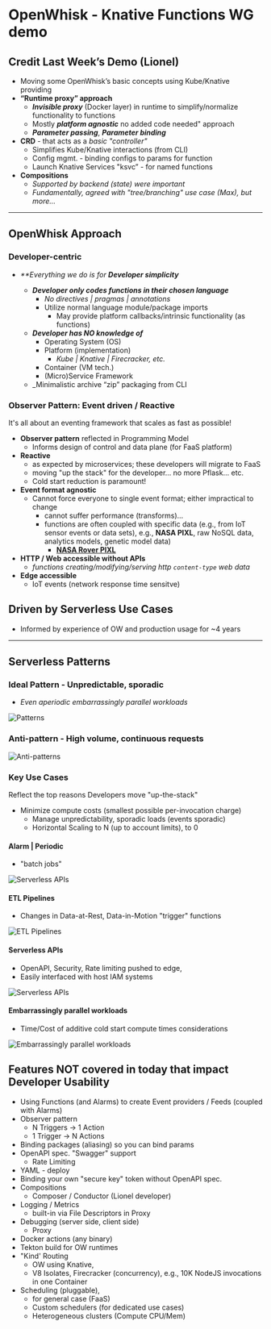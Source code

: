 <!--
#
# Licensed to the Apache Software Foundation (ASF) under one or more
# contributor license agreements.  See the NOTICE file distributed with
# this work for additional information regarding copyright ownership.
# The ASF licenses this file to You under the Apache License, Version 2.0
# (the "License"); you may not use this file except in compliance with
# the License.  You may obtain a copy of the License at
#
#     http://www.apache.org/licenses/LICENSE-2.0
#
# Unless required by applicable law or agreed to in writing, software
# distributed under the License is distributed on an "AS IS" BASIS,
# WITHOUT WARRANTIES OR CONDITIONS OF ANY KIND, either express or implied.
# See the License for the specific language governing permissions and
# limitations under the License.
#
-->

# OpenWhisk - Knative Functions WG demo


## Credit Last Week’s Demo (Lionel)

- Moving some OpenWhisk’s basic concepts using Kube/Knative providing
- **“Runtime proxy” approach**
    - _**Invisible proxy**_ (Docker layer) in runtime to simplify/normalize functionality to functions
    - Mostly _**platform agnostic**_ no added code needed" approach
    - _**Parameter passing**_, _**Parameter binding**_
- **CRD** - that acts as a _basic "controller"_
    - Simplifies Kube/Knative interactions (from CLI)
    - Config mgmt. - binding configs to params for function
    - Launch Knative Services "ksvc” - for named functions
- **Compositions**
    - _Supported by backend (state) were important_
    - _Fundamentally, agreed with "tree/branching" use case (Max), but more…_

---

## OpenWhisk Approach

### Developer-centric

- _**Everything we do is for **Developer simplicity**_

  - _**Developer only codes functions in their chosen language**_
     - _No directives | pragmas | annotations_
     - Utilize normal language module/package imports
        - May provide platform callbacks/intrinsic functionality (as functions)
  - _**Developer has NO knowledge of**_
     - Operating System (OS)
     - Platform (implementation)
        - _Kube | Knative | Firecracker, etc._
     - Container (VM tech.)
     - (Micro)Service Framework
  - _Minimalistic archive “zip” packaging from CLI

### Observer Pattern: Event driven / Reactive

It's all about an eventing framework that scales as fast as possible!

   - **Observer pattern** reflected in Programming Model
      - Informs design of control and data plane (for FaaS platform)
   - **Reactive**
      - as expected by microservices; these developers will migrate to FaaS
      - moving "up the stack" for the developer... no more Pflask... etc.
      - Cold start reduction is paramount!
   - **Event format agnostic**
      - Cannot force everyone to single event format; either impractical to change
        - cannot suffer performance (transforms)...
        - functions are often coupled with specific data (e.g., from IoT sensor events or data sets), e.g.,
        **NASA PIXL**, raw NoSQL data, analytics models, genetic model data)
            - **[NASA Rover PIXL](https://mars.nasa.gov/mars2020/spacecraft/instruments/pixl/)**
   - **HTTP / Web accessible without APIs**
        - _functions creating/modifying/serving http `content-type` web data_
   - **Edge accessible**
      - IoT events (network response time sensitve)

## Driven by Serverless Use Cases

   - Informed by experience of OW and production usage for ~4 years

---

## Serverless Patterns

### Ideal Pattern - Unpredictable, sporadic

- _Even aperiodic embarrassingly parallel workloads_

![Patterns](images/serverless-usage-graph-pattern.png)

### Anti-pattern - High volume, continuous requests

![Anti-patterns](images/serverless-usage-graph-antipattern.png)

### Key Use Cases

Reflect the top reasons Developers move "up-the-stack"

- Minimize compute costs (smallest possible per-invocation charge)
  - Manage unpredictability, sporadic loads (events sporadic)
  - Horizontal Scaling to N (up to account limits), to 0

#### Alarm | Periodic

  - "batch jobs"

  ![Serverless APIs](images/serverless-use-case-periodic.png)

#### ETL Pipelines

  - Changes in Data-at-Rest, Data-in-Motion "trigger" functions

  ![ETL Pipelines](images/serverless-use-case-etl-pipeline.png)

#### Serverless APIs

  - OpenAPI, Security, Rate limiting pushed to edge,
  - Easily interfaced with host IAM systems

  ![Serverless APIs](images/serverless-use-case-apis.png)

#### Embarrassingly parallel workloads

  - Time/Cost of additive cold start compute times considerations

  ![Embarrassingly parallel workloads](images/serverless-use-case-divide-conquer.png)

## Features NOT covered in today that impact Developer Usability

- Using Functions (and Alarms) to create Event providers / Feeds (coupled with Alarms)
- Observer pattern
  - N Triggers -> 1 Action
  - 1 Trigger -> N Actions
- Binding packages (aliasing) so you can bind params
- OpenAPI spec. "Swagger" support
  - Rate Limiting
- YAML - deploy
- Binding your own "secure key" token without OpenAPI spec.
- Compositions
  - Composer / Conductor (Lionel developer)
- Logging / Metrics
  - built-in via File Descriptors in Proxy
- Debugging (server side, client side)
  - Proxy
- Docker actions (any binary)
- Tekton build for OW runtimes
- "Kind' Routing
  - OW using Knative,
  - V8 Isolates, Firecracker (concurrency), e.g., 10K NodeJS invocations in one Container
- Scheduling (pluggable),
  - for general case (FaaS)
  - Custom schedulers (for dedicated use cases)
  - Heterogeneous clusters (Compute CPU/Mem)
